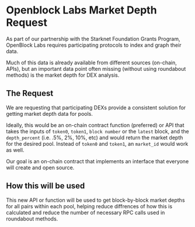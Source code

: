 # Openblock Labs Market Depth Request
As part of our partnership with the Starknet Foundation Grants Program, OpenBlock Labs requires participating protocols to index and graph their data.  

Much of this data is already available from different sources (on-chain, APIs), but an important data point often missing (without using roundabout methods) is the market depth for DEX analysis.

## The Request
We are requesting that participating DEXs provide a consistent solution for getting market depth data for pools. 

Ideally, this would be an on-chain contract function (preferred) or API that takes the inputs of `token0`, `token1`, `block number` or the `latest` block, and the `depth_percent` (i.e. .5%, 2%, 10%, etc) and would return the market depth for the desired pool. Instead of `token0` and `token1`, an `market_id` would work as well.

Our goal is an on-chain contract that implements an interface that everyone will create and open source.

## How this will be used
This new API or function will be used to get block-by-block market depths for all pairs within each pool, helping reduce diffrences of how this is calculated and reduce the number of necessary RPC calls used in roundabout methods. 